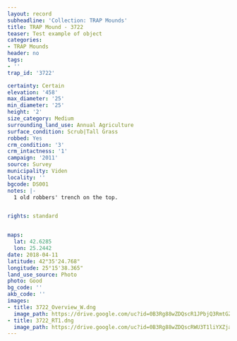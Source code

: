 ```yaml
---
layout: record
subheadline: 'Collection: TRAP Mounds'
title: TRAP Mound - 3722
teaser: Test example of object
categories:
- TRAP Mounds
header: no
tags:
- ''
trap_id: '3722'

certainty: Certain
elevation: '458'
max_diameter: '25'
min_diameter: '25'
height: '2'
size_category: Medium
surrounding_land_use: Annual Agriculture
surface_condition: Scrub|Tall Grass
robbed: Yes
crm_condition: '3'
crm_intactness: '1'
campaign: '2011'
source: Survey
municipality: Viden
locality: ''
bgcode: DS001
notes: |-
  1 old robbers' trench on the top.


rights: standard


maps:
  lat: 42.6285
  lon: 25.2442
date: 2018-04-11
latitude: 42°35'24.768"
longitude: 25°15'38.365"
land_use_source: Photo
photo: Good
bg_code: ''
akb_code: ''
images:
- title: 3722_Overview_W.dng
  image_path: https://drive.google.com/uc?id=0B3Rg88wZDQscR1JPbjQ3RmtGZW8
- title: 3722_RT1.dng
  image_path: https://drive.google.com/uc?id=0B3Rg88wZDQscRWU3T1liYXZja0k
---
```

